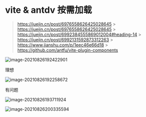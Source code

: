 # vite & antdv 按需加载

> https://juejin.cn/post/6976558626425028645 > https://juejin.cn/post/6976558626425028645 > https://juejin.cn/post/6992384555869012004#heading-14 > https://juejin.cn/post/6992131592873312263 > https://www.jianshu.com/p/1eec46e66d18 > https://github.com/antfu/vite-plugin-components

![image-20210826192422901](image-20210826192422901.png)

理想

![image-20210826192258672](image-20210826192258672.png)

有问题

![image-20210826193711924](image-20210826193711924.png)

![image-20210826200335594](image-20210826200335594.png)
